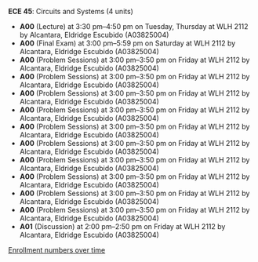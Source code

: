 **ECE 45**: Circuits and Systems (4 units)

- **A00** (Lecture) at 3:30 pm–4:50 pm on Tuesday, Thursday at WLH 2112 by Alcantara, Eldridge Escubido (A03825004)
- **A00** (Final Exam) at 3:00 pm–5:59 pm on Saturday at WLH 2112 by Alcantara, Eldridge Escubido (A03825004)
- **A00** (Problem Sessions) at 3:00 pm–3:50 pm on Friday at WLH 2112 by Alcantara, Eldridge Escubido (A03825004)
- **A00** (Problem Sessions) at 3:00 pm–3:50 pm on Friday at WLH 2112 by Alcantara, Eldridge Escubido (A03825004)
- **A00** (Problem Sessions) at 3:00 pm–3:50 pm on Friday at WLH 2112 by Alcantara, Eldridge Escubido (A03825004)
- **A00** (Problem Sessions) at 3:00 pm–3:50 pm on Friday at WLH 2112 by Alcantara, Eldridge Escubido (A03825004)
- **A00** (Problem Sessions) at 3:00 pm–3:50 pm on Friday at WLH 2112 by Alcantara, Eldridge Escubido (A03825004)
- **A00** (Problem Sessions) at 3:00 pm–3:50 pm on Friday at WLH 2112 by Alcantara, Eldridge Escubido (A03825004)
- **A00** (Problem Sessions) at 3:00 pm–3:50 pm on Friday at WLH 2112 by Alcantara, Eldridge Escubido (A03825004)
- **A00** (Problem Sessions) at 3:00 pm–3:50 pm on Friday at WLH 2112 by Alcantara, Eldridge Escubido (A03825004)
- **A00** (Problem Sessions) at 3:00 pm–3:50 pm on Friday at WLH 2112 by Alcantara, Eldridge Escubido (A03825004)
- **A00** (Problem Sessions) at 3:00 pm–3:50 pm on Friday at WLH 2112 by Alcantara, Eldridge Escubido (A03825004)
- **A01** (Discussion) at 2:00 pm–2:50 pm on Friday at WLH 2112 by Alcantara, Eldridge Escubido (A03825004)

[Enrollment numbers over time](./ECE45.tsv)
